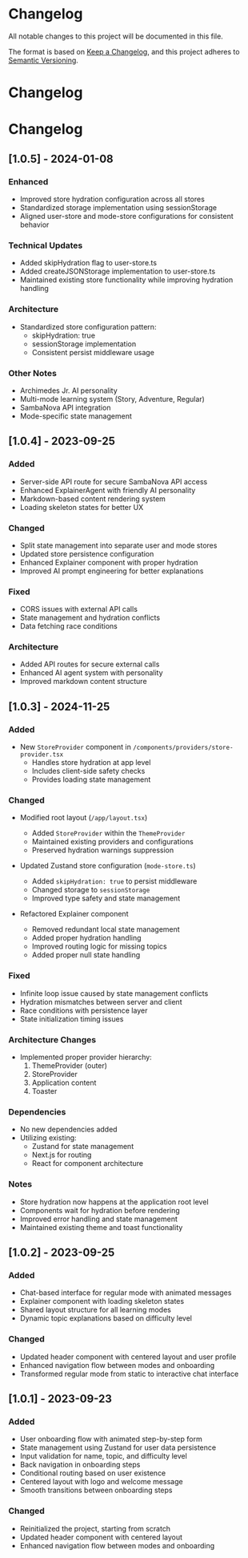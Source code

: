 # Changelog

All notable changes to this project will be documented in this file.

The format is based on [Keep a Changelog](https://keepachangelog.com/en/1.0.0/),
and this project adheres to [Semantic Versioning](https://semver.org/spec/v2.0.0.html).

# Changelog

# Changelog

## [1.0.5] - 2024-01-08

### Enhanced
- Improved store hydration configuration across all stores
- Standardized storage implementation using sessionStorage
- Aligned user-store and mode-store configurations for consistent behavior

### Technical Updates
- Added skipHydration flag to user-store.ts
- Added createJSONStorage implementation to user-store.ts
- Maintained existing store functionality while improving hydration handling

### Architecture
- Standardized store configuration pattern:
  - skipHydration: true
  - sessionStorage implementation
  - Consistent persist middleware usage

### Other Notes
- Archimedes Jr. AI personality
- Multi-mode learning system (Story, Adventure, Regular)
- SambaNova API integration
- Mode-specific state management

## [1.0.4] - 2023-09-25

### Added
- Server-side API route for secure SambaNova API access
- Enhanced ExplainerAgent with friendly AI personality
- Markdown-based content rendering system
- Loading skeleton states for better UX

### Changed
- Split state management into separate user and mode stores
- Updated store persistence configuration
- Enhanced Explainer component with proper hydration
- Improved AI prompt engineering for better explanations

### Fixed
- CORS issues with external API calls
- State management and hydration conflicts
- Data fetching race conditions

### Architecture
- Added API routes for secure external calls
- Enhanced AI agent system with personality
- Improved markdown content structure

## [1.0.3] - 2024-11-25

### Added
- New `StoreProvider` component in `/components/providers/store-provider.tsx`
  - Handles store hydration at app level
  - Includes client-side safety checks
  - Provides loading state management

### Changed
- Modified root layout (`/app/layout.tsx`)
  - Added `StoreProvider` within the `ThemeProvider`
  - Maintained existing providers and configurations
  - Preserved hydration warnings suppression

- Updated Zustand store configuration (`mode-store.ts`)
  - Added `skipHydration: true` to persist middleware
  - Changed storage to `sessionStorage`
  - Improved type safety and state management

- Refactored Explainer component
  - Removed redundant local state management
  - Added proper hydration handling
  - Improved routing logic for missing topics
  - Added proper null state handling

### Fixed
- Infinite loop issue caused by state management conflicts
- Hydration mismatches between server and client
- Race conditions with persistence layer
- State initialization timing issues

### Architecture Changes
- Implemented proper provider hierarchy:
  1. ThemeProvider (outer)
  2. StoreProvider
  3. Application content
  4. Toaster

### Dependencies
- No new dependencies added
- Utilizing existing:
  - Zustand for state management
  - Next.js for routing
  - React for component architecture

### Notes
- Store hydration now happens at the application root level
- Components wait for hydration before rendering
- Improved error handling and state management
- Maintained existing theme and toast functionality

## [1.0.2] - 2023-09-25

### Added
- Chat-based interface for regular mode with animated messages
- Explainer component with loading skeleton states
- Shared layout structure for all learning modes
- Dynamic topic explanations based on difficulty level

### Changed
- Updated header component with centered layout and user profile
- Enhanced navigation flow between modes and onboarding
- Transformed regular mode from static to interactive chat interface


## [1.0.1] - 2023-09-23

### Added
- User onboarding flow with animated step-by-step form
- State management using Zustand for user data persistence
- Input validation for name, topic, and difficulty level
- Back navigation in onboarding steps
- Conditional routing based on user existence
- Centered layout with logo and welcome message
- Smooth transitions between onboarding steps

### Changed
- Reinitialized the project, starting from scratch
- Updated header component with centered layout
- Enhanced navigation flow between modes and onboarding